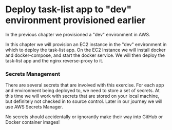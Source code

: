 # Deploy task-list app to "dev" environment provisioned earlier
In the previous chapter we provisioned a "dev" environment in AWS.

In this chapter we will provision an EC2 instance in the "dev"
environment in which to deploy the task-list app. On the EC2 Instance we will
install docker and docker-compose, and start the docker service. We will 
then deploy the task-list app and the nginx reverse-proxy to it.

### Secrets Management
There are several secrets that are involved with this exercise. For
each app and environment being deployed to, we need to store
a set of secrets. At this time we will work with secrets that
are stored on your local machine, but definitely not checked in
to source control. Later in our journey we will use AWS Secrets Manager.

No secrets should accidentally or ignorantly
make their way into GitHub or Docker container images!


